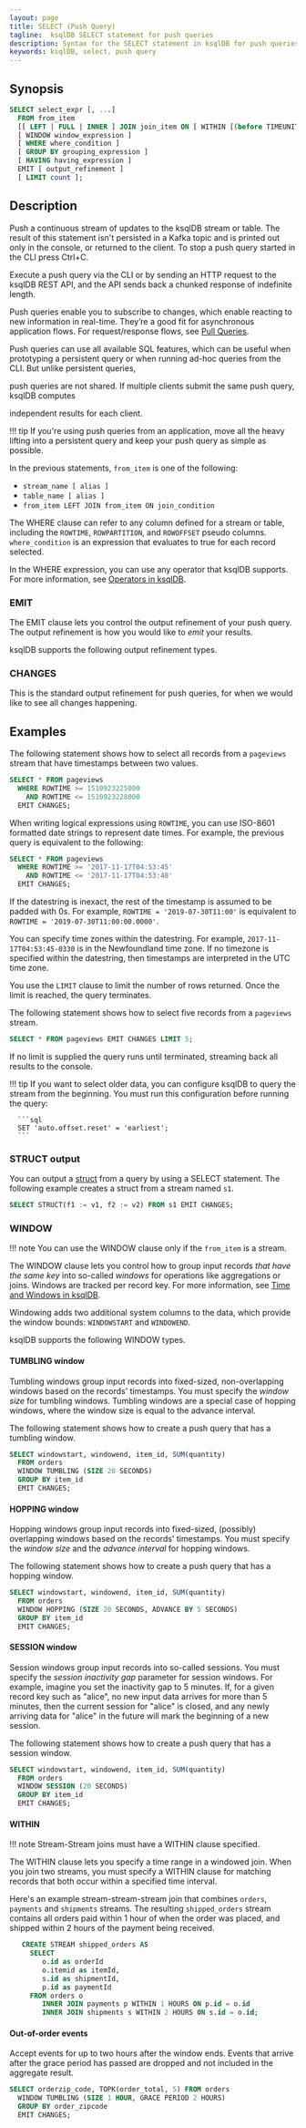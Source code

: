 ```yaml
---
layout: page
title: SELECT (Push Query)
tagline:  ksqlDB SELECT statement for push queries
description: Syntax for the SELECT statement in ksqlDB for push queries
keywords: ksqlDB, select, push query
---
```


## Synopsis

```sql
SELECT select_expr [, ...]
  FROM from_item
  [[ LEFT | FULL | INNER ] JOIN join_item ON [ WITHIN [(before TIMEUNIT, after TIMEUNIT) | N TIMEUNIT] ] join_criteria]*
  [ WINDOW window_expression ]
  [ WHERE where_condition ]
  [ GROUP BY grouping_expression ]
  [ HAVING having_expression ]
  EMIT [ output_refinement ]
  [ LIMIT count ];
```

## Description

Push a continuous stream of updates to the ksqlDB stream or table. The result of
this statement isn't persisted in a Kafka topic and is printed out only in
the console, or returned to the client. To stop a push query started in the CLI press Ctrl+C.

Execute a push query via the CLI or by sending an HTTP request to the ksqlDB REST API, and
the API sends back a chunked response of indefinite length.

Push queries enable you to subscribe to changes, which enable
reacting to new information in real-time. They’re a good fit for asynchronous
application flows. For request/response flows, see [Pull Queries](select-pull-query.md).

Push queries can use all available SQL features, which can be useful when prototyping a
persistent query or when running ad-hoc queries from the CLI. But unlike persistent queries,

push queries are not shared. If multiple clients submit the same push query, ksqlDB computes

independent results for each client.

!!! tip
    If you're using push queries from an application, move all the heavy lifting into a persistent
    query and keep your push query as simple as possible.

In the previous statements, `from_item` is one of the following:

-   `stream_name [ alias ]`
-   `table_name [ alias ]`
-   `from_item LEFT JOIN from_item ON join_condition`

The WHERE clause can refer to any column defined for a stream or table,
including the `ROWTIME`, `ROWPARTITION`, and `ROWOFFSET` pseudo columns.
`where_condition` is an expression that evaluates to true for each record selected.

In the WHERE expression, you can use any operator that ksqlDB supports.
For more information, see
[Operators in ksqlDB](/developer-guide/ksqldb-reference/operators/#operators).

### EMIT

The EMIT clause lets you control the output refinement of your push query. The output refinement is
how you would like to *emit* your results. 

ksqlDB supports the following output refinement types.

### CHANGES

This is the standard output refinement for push queries, for when we would like to see all changes 
happening.


## Examples

The following statement shows how to select all records from a `pageviews`
stream that have timestamps between two values.

```sql
SELECT * FROM pageviews
  WHERE ROWTIME >= 1510923225000
    AND ROWTIME <= 1510923228000
  EMIT CHANGES;
```

When writing logical expressions using `ROWTIME`, you can use ISO-8601
formatted date strings to represent date times. For example, the previous
query is equivalent to the following:

```sql
SELECT * FROM pageviews
  WHERE ROWTIME >= '2017-11-17T04:53:45'
    AND ROWTIME <= '2017-11-17T04:53:48'
  EMIT CHANGES;
```

If the datestring is inexact, the rest of the timestamp is assumed to be
padded with 0s. For example, `ROWTIME = '2019-07-30T11:00'` is
equivalent to `ROWTIME = '2019-07-30T11:00:00.0000'`.

You can specify time zones within the datestring. For example,
`2017-11-17T04:53:45-0330` is in the Newfoundland time zone. If no
timezone is specified within the datestring, then timestamps are
interpreted in the UTC time zone.

You use the `LIMIT` clause to limit the number of rows returned. Once the
limit is reached, the query terminates.

The following statement shows how to select five records from a `pageviews`
stream.  

```sql
SELECT * FROM pageviews EMIT CHANGES LIMIT 5;
```

If no limit is supplied the query runs until terminated, streaming
back all results to the console.

!!! tip
      If you want to select older data, you can configure ksqlDB to
      query the stream from the beginning. You must run this configuration
      before running the query:

      ```sql
      SET 'auto.offset.reset' = 'earliest';
      ```

### STRUCT output

You can output a [struct](/reference/sql/data-types#struct) from a query
by using a SELECT statement. The following example creates a struct from a
stream named `s1`.

```sql
SELECT STRUCT(f1 := v1, f2 := v2) FROM s1 EMIT CHANGES;
```

### WINDOW

!!! note
    You can use the WINDOW clause only if the `from_item` is a stream.

The WINDOW clause lets you control how to group input records *that have
the same key* into so-called *windows* for operations like aggregations
or joins. Windows are tracked per record key. For more information, see 
[Time and Windows in ksqlDB](/concepts/time-and-windows-in-ksqldb-queries).

Windowing adds two additional system columns to the data, which provide
the window bounds: `WINDOWSTART` and `WINDOWEND`.

ksqlDB supports the following WINDOW types.

#### TUMBLING window

Tumbling windows group input records into fixed-sized,
non-overlapping windows based on the records' timestamps. You must
specify the *window size* for tumbling windows. Tumbling windows are a
special case of hopping windows, where the window size is equal to the
advance interval.

The following statement shows how to create a push query that has a tumbling
window.

```sql
SELECT windowstart, windowend, item_id, SUM(quantity)
  FROM orders
  WINDOW TUMBLING (SIZE 20 SECONDS)
  GROUP BY item_id
  EMIT CHANGES;
```

#### HOPPING window

Hopping windows group input records into fixed-sized,
(possibly) overlapping windows based on the records' timestamps. You
must specify the *window size* and the *advance interval* for
hopping windows.

The following statement shows how to create a push query that has a hopping
window.

```sql
SELECT windowstart, windowend, item_id, SUM(quantity)
  FROM orders
  WINDOW HOPPING (SIZE 20 SECONDS, ADVANCE BY 5 SECONDS)
  GROUP BY item_id
  EMIT CHANGES;
```

#### SESSION window

Session windows group input records into so-called
sessions. You must specify the *session inactivity gap* parameter
for session windows. For example, imagine you set the inactivity gap
to 5 minutes. If, for a given record key such as "alice", no new
input data arrives for more than 5 minutes, then the current session
for "alice" is closed, and any newly arriving data for "alice" in
the future will mark the beginning of a new session.

The following statement shows how to create a push query that has a session
window.

```sql
SELECT windowstart, windowend, item_id, SUM(quantity)
  FROM orders
  WINDOW SESSION (20 SECONDS)
  GROUP BY item_id
  EMIT CHANGES;
```

#### WITHIN

!!! note
    Stream-Stream joins must have a WITHIN clause specified.

The WITHIN clause lets you specify a time range in a windowed join. When you
join two streams, you must specify a WITHIN clause for matching records that
both occur within a specified time interval.

Here's an example stream-stream-stream join that combines `orders`, `payments` and `shipments`
streams. The resulting ``shipped_orders`` stream contains all orders paid within 1 hour of when
the order was placed, and shipped within 2 hours of the payment being received.

```sql
   CREATE STREAM shipped_orders AS
     SELECT 
        o.id as orderId 
        o.itemid as itemId,
        s.id as shipmentId,
        p.id as paymentId
     FROM orders o
        INNER JOIN payments p WITHIN 1 HOURS ON p.id = o.id
        INNER JOIN shipments s WITHIN 2 HOURS ON s.id = o.id;
```

#### Out-of-order events

Accept events for up to two hours after the window ends. Events that arrive
after the grace period has passed are dropped and not included in the aggregate
result.

```sql
SELECT orderzip_code, TOPK(order_total, 5) FROM orders
  WINDOW TUMBLING (SIZE 1 HOUR, GRACE PERIOD 2 HOURS) 
  GROUP BY order_zipcode
  EMIT CHANGES;
```
